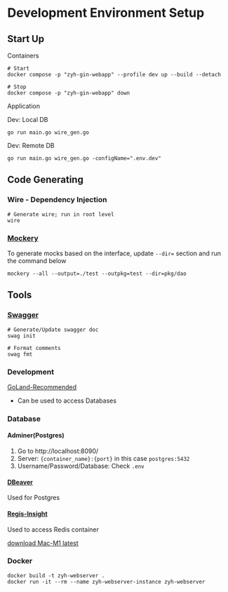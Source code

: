 # Development Environment Setup

## Start Up

Containers

```shell
# Start
docker compose -p "zyh-gin-webapp" --profile dev up --build --detach
```

```shell
# Stop
docker compose -p "zyh-gin-webapp" down
```

Application

Dev: Local DB
```shell
go run main.go wire_gen.go
```

Dev: Remote DB
```shell
go run main.go wire_gen.go -configName=".env.dev"
```

## Code Generating

### Wire - Dependency Injection

```shell
# Generate wire; run in root level 
wire
```

### [Mockery](https://github.com/vektra/mockery)

To generate mocks based on the interface, update `--dir=` section and run the command below

```shell
mockery --all --output=./test --outpkg=test --dir=pkg/dao
```

## Tools

### [Swagger](http://localhost:8080/swagger/index.html)

```shell
# Generate/Update swagger doc
swag init
```

```shell
# Format comments
swag fmt
```

###  

### Development

[GoLand-Recommended](https://www.jetbrains.com/go/)

- Can be used to access Databases

### Database

#### Adminer(Postgres)

1. Go to http://localhost:8090/
2. Server: `{container_name}:{port}` in this case `postgres:5432`
3. Username/Password/Database: Check `.env`

#### [DBeaver](https://dbeaver.io/)

Used for Postgres

#### [Regis-Insight](https://redis.com/redis-enterprise/redis-insight/)

Used to access Redis container

[download Mac-M1 latest](https://download.redisinsight.redis.com/latest/RedisInsight-v2-mac-arm64.dmg)


### Docker
```shell
docker build -t zyh-webserver .
docker run -it --rm --name zyh-webserver-instance zyh-webserver
```
